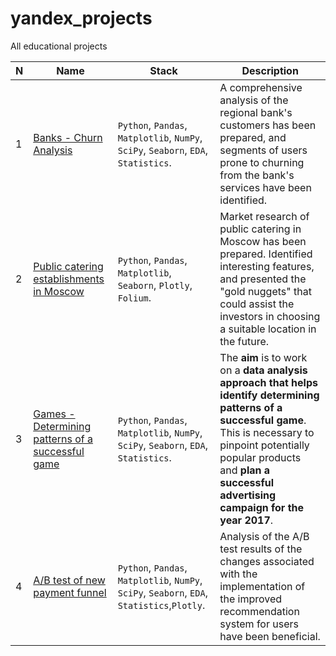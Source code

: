 # yandex_projects
All educational projects


|N|Name|Stack|Description|
| --- | --- | --- | --- |
|1|[Banks - Churn Analysis](https://github.com/baggin5/yandex_projects/tree/main/Bank_churn)|`Python`, `Pandas`, `Matplotlib`, `NumPy`, `SciPy`, `Seaborn`, `EDA`, `Statistics`.|A comprehensive analysis of the regional bank's customers has been prepared, and segments of users prone to churning from the bank's services have been identified.|
|2|[Public catering establishments in Moscow](https://github.com/baggin5/yandex_projects/blob/main/Food_places_Moscow/Food_Moscow_final_ru.ipynb)|`Python`, `Pandas`, `Matplotlib`, `Seaborn`, `Plotly`, `Folium`. |Market research of public catering in Moscow has been prepared. Identified interesting features, and presented the "gold nuggets" that could assist the investors in choosing a suitable location in the future.|
|3|[Games - Determining patterns of a successful game](https://github.com/baggin5/yandex_projects/blob/main/Games/games_final_ru.ipynb)|`Python`, `Pandas`, `Matplotlib`, `NumPy`, `SciPy`, `Seaborn`, `EDA`, `Statistics`.|The **aim** is to work on a **data analysis approach that helps identify determining patterns of a successful game**. This is necessary to pinpoint potentially popular products and **plan a successful advertising campaign for the year 2017**.|
|4|[A/B test of new payment funnel](https://github.com/baggin5/yandex_projects/tree/main/A_B_test)|`Python`, `Pandas`, `Matplotlib`, `NumPy`, `SciPy`, `Seaborn`, `EDA`, `Statistics`,`Plotly`.|Analysis of the A/B test results of the changes associated with the implementation of the improved recommendation system for users have been beneficial.|
